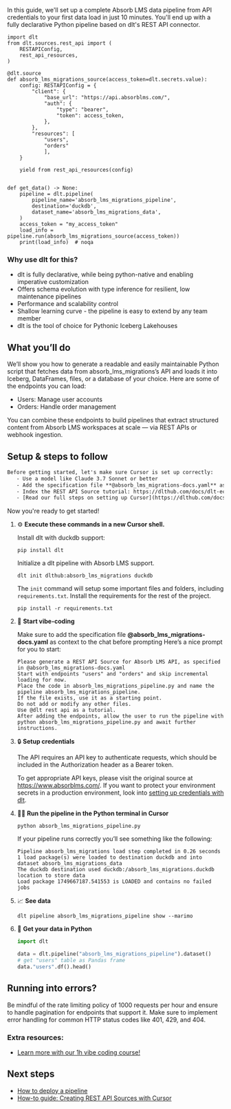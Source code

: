 In this guide, we'll set up a complete Absorb LMS data pipeline from API credentials to your first data load in just 10 minutes. You'll end up with a fully declarative Python pipeline based on dlt's REST API connector.

```python-outcome
import dlt
from dlt.sources.rest_api import (
    RESTAPIConfig,
    rest_api_resources,
)

@dlt.source
def absorb_lms_migrations_source(access_token=dlt.secrets.value):
    config: RESTAPIConfig = {
        "client": {
            "base_url": "https://api.absorblms.com/",
            "auth": {
                "type": "bearer",
                "token": access_token,
            },
        },
        "resources": [
            "users",
            "orders"
            ],
    }

    yield from rest_api_resources(config)


def get_data() -> None:
    pipeline = dlt.pipeline(
        pipeline_name='absorb_lms_migrations_pipeline',
        destination='duckdb',
        dataset_name='absorb_lms_migrations_data', 
    )
    access_token = "my_access_token"
    load_info = pipeline.run(absorb_lms_migrations_source(access_token))
    print(load_info)  # noqa
```

### Why use dlt for this?

- dlt is fully declarative, while being python-native and enabling imperative customization
- Offers schema evolution with type inference for resilient, low maintenance pipelines
- Performance and scalability control
- Shallow learning curve - the pipeline is easy to extend by any team member
- dlt is the tool of choice for Pythonic Iceberg Lakehouses

## What you’ll do

We’ll show you how to generate a readable and easily maintainable Python script that fetches data from absorb_lms_migrations’s API and loads it into Iceberg, DataFrames, files, or a database of your choice. Here are some of the endpoints you can load:

- Users: Manage user accounts
- Orders: Handle order management

You can combine these endpoints to build pipelines that extract structured content from Absorb LMS workspaces at scale — via REST APIs or webhook ingestion.

## Setup & steps to follow

```default
Before getting started, let's make sure Cursor is set up correctly:
   - Use a model like Claude 3.7 Sonnet or better
   - Add the specification file **@absorb_lms_migrations-docs.yaml** as context
   - Index the REST API Source tutorial: https://dlthub.com/docs/dlt-ecosystem/verified-sources/rest_api/ and add it to context as **@dlt rest api**
   - [Read our full steps on setting up Cursor](https://dlthub.com/docs/dlt-ecosystem/llm-tooling/cursor-restapi#23-configuring-cursor-with-documentation)
```

Now you're ready to get started! 

1. ⚙️ **Execute these commands in a new Cursor shell.**
    
    Install dlt with duckdb support:
    ```shell
    pip install dlt
    ```

    Initialize a dlt pipeline with Absorb LMS support.
    ```shell
    dlt init dlthub:absorb_lms_migrations duckdb
    ```

    The `init` command will setup some important files and folders, including `requirements.txt`. Install the requirements for the rest of the project.
    ```shell
    pip install -r requirements.txt
    ```
    
2. 🤠 **Start vibe-coding**
    
    Make sure to add the specification file **@absorb_lms_migrations-docs.yaml** as context to the chat before prompting
    Here’s a nice prompt for you to start: 
    
    ```prompt
    Please generate a REST API Source for Absorb LMS API, as specified in @absorb_lms_migrations-docs.yaml 
    Start with endpoints "users" and "orders" and skip incremental loading for now. 
    Place the code in absorb_lms_migrations_pipeline.py and name the pipeline absorb_lms_migrations_pipeline. 
    If the file exists, use it as a starting point. 
    Do not add or modify any other files. 
    Use @dlt rest api as a tutorial. 
    After adding the endpoints, allow the user to run the pipeline with python absorb_lms_migrations_pipeline.py and await further instructions.
    ```

    
3. 🔒 **Setup credentials** 
    
    The API requires an API key to authenticate requests, which should be included in the Authorization header as a Bearer token.
    
    To get appropriate API keys, please visit the original source at https://www.absorblms.com/.
    If you want to protect your environment secrets in a production environment, look into [setting up credentials with dlt](https://dlthub.com/docs/walkthroughs/add_credentials).
    
4. 🏃‍♀️ **Run the pipeline in the Python terminal in Cursor**
    
    ```shell
    python absorb_lms_migrations_pipeline.py
    ```
    
    If your pipeline runs correctly you’ll see something like the following:
    
    ```shell
    Pipeline absorb_lms_migrations load step completed in 0.26 seconds
    1 load package(s) were loaded to destination duckdb and into dataset absorb_lms_migrations_data
    The duckdb destination used duckdb:/absorb_lms_migrations.duckdb location to store data
    Load package 1749667187.541553 is LOADED and contains no failed jobs
    ```
    
5. 📈 **See data**
    
    ```shell
    dlt pipeline absorb_lms_migrations_pipeline show --marimo
    ```
    
6. 🐍 **Get your data in Python**
    
    ```python
    import dlt

   data = dlt.pipeline("absorb_lms_migrations_pipeline").dataset()
   # get "users" table as Pandas frame
   data."users".df().head()
    ```

## Running into errors?

Be mindful of the rate limiting policy of 1000 requests per hour and ensure to handle pagination for endpoints that support it. Make sure to implement error handling for common HTTP status codes like 401, 429, and 404.

### Extra resources:

- [Learn more with our 1h vibe coding course!](https://www.youtube.com/watch?v=GGid70rnJuM)

## Next steps

- [How to deploy a pipeline](https://dlthub.com/docs/walkthroughs/deploy-a-pipeline)
- [How-to guide: Creating REST API Sources with Cursor](https://dlthub.com/docs/dlt-ecosystem/llm-tooling/cursor-restapi)